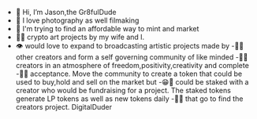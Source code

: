 - 👋 Hi, I’m Jason,the Gr8fulDude
- 👀 I love photography as well filmaking
- 🌱 I'm trying to find an affordable way to mint and market 
- 👺👺 crypto art projects by my wife and I. 
- 👁️ would love to expand to broadcasting artistic projects made by
-🦉🦥 other creators and form a self governing community of like minded 
-🤟🤟 creators in an atmosphere of freedom,positivity,creativity and complete
-🤯🌚 acceptance. Move the community to create a token that could be used to buy,hold and sell on the market but
-😁🤗 could be staked with a creator who would be fundraising for a project. The staked tokens generate LP tokens as well as new tokens daily
-🤳🤳 that go to find the creators project. 
DigitalDuder
